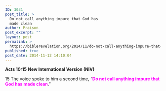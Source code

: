 ```yaml
---
ID: 3031
post_title: >
  Do not call anything impure that God has
  made clean
author: Praison
post_excerpt: ""
layout: post
permalink: >
  https://biblerevelation.org/2014/11/do-not-call-anything-impure-that-god-made-clean/
published: true
post_date: 2014-11-12 14:10:04
---
```

<strong>Acts 10:15</strong>
<strong> New International Version (NIV)</strong>

15 The voice spoke to him a second time, “<span style="color: #ff00ff;"><strong>Do not call anything impure that God has made clean</strong></span>.”